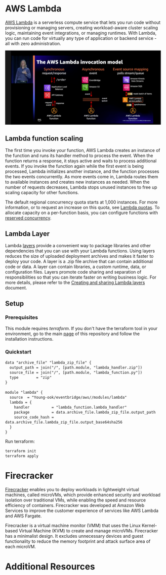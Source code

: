 # AWS Lambda
[AWS Lambda](https://aws.amazon.com/lambda/) is a serverless compute service that lets you run code without provisioning or managing servers, creating workload-aware cluster scaling logic, maintaining event integrations, or managing runtimes. With Lambda, you can run code for virtually any type of application or backend service - all with zero administration.

![aws-lambda-invocation-model](../../images/aws-lambda-invocation-model.png)

## Lambda function scaling
The first time you invoke your function, AWS Lambda creates an instance of the function and runs its handler method to process the event. When the function returns a response, it stays active and waits to process additional events. If you invoke the function again while the first event is being processed, Lambda initializes another instance, and the function processes the two events concurrently. As more events come in, Lambda routes them to available instances and creates new instances as needed. When the number of requests decreases, Lambda stops unused instances to free up scaling capacity for other functions.

The default regional concurrency quota starts at 1,000 instances. For more information, or to request an increase on this quota, see [Lambda quotas](https://docs.aws.amazon.com/lambda/latest/dg/gettingstarted-limits.html). To allocate capacity on a per-function basis, you can configure functions with [reserved concurrency](https://docs.aws.amazon.com/lambda/latest/dg/configuration-concurrency.html).

## Lambda Layer
Lambda [layers](https://docs.aws.amazon.com/lambda/latest/dg/gettingstarted-concepts.html#gettingstarted-concepts-layer) provide a convenient way to package libraries and other dependencies that you can use with your Lambda functions. Using layers reduces the size of uploaded deployment archives and makes it faster to deploy your code. A layer is a .zip file archive that can contain additional code or data. A layer can contain libraries, a custom runtime, data, or configuration files. Layers promote code sharing and separation of responsibilities so that you can iterate faster on writing business logic. For more details, please refer to the [Creating and sharing Lambda layers](https://docs.aws.amazon.com/lambda/latest/dg/configuration-layers.html) document.

## Setup
### Prerequisites
This module requires *terraform*. If you don't have the terraform tool in your environment, go to the main [page](https://github.com/Young-ook/terraform-aws-eventbridge) of this repository and follow the installation instructions.

### Quickstart
```
data "archive_file" "lambda_zip_file" {
  output_path = join("/", [path.module, "lambda_handler.zip"])
  source_file = join("/", [path.module, "lambda_function.py"])
  type        = "zip"
}

module "lambda" {
  source  = "Young-ook/eventbridge/aws//modules/lambda"
  lambda = {
    handler          = "lambda_function.lambda_handler"
    package          = data.archive_file.lambda_zip_file.output_path
    source_code_hash = data.archive_file.lambda_zip_file.output_base64sha256
  }
}
```
Run terraform:
```
terraform init
terraform apply
```

# Firecracker
[Firecracker](https://firecracker-microvm.github.io/) enables you to deploy workloads in lightweight virtual machines, called microVMs, which provide enhanced security and workload isolation over traditional VMs, while enabling the speed and resource efficiency of containers. Firecracker was developed at Amazon Web Services to improve the customer experience of services like AWS Lambda and AWS Fargate.

Firecracker is a virtual machine monitor (VMM) that uses the Linux Kernel-based Virtual Machine (KVM) to create and manage microVMs. Firecracker has a minimalist design. It excludes unnecessary devices and guest functionality to reduce the memory footprint and attack surface area of each microVM. 

# Additional Resources
